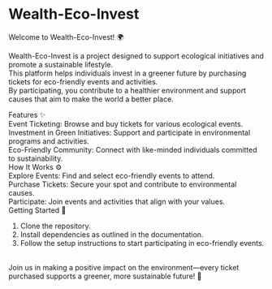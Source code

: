 # Wealth-Eco-Invest
Welcome to Wealth-Eco-Invest! 🌍  <br />

Wealth-Eco-Invest is a project designed to support ecological initiatives and promote a sustainable lifestyle.  <br />
This platform helps individuals invest in a greener future by purchasing tickets for eco-friendly events and activities.  <br />
By participating, you contribute to a healthier environment and support causes that aim to make the world a better place.  <br />

Features ✨ <br /> 
Event Ticketing: Browse and buy tickets for various ecological events.  <br />
Investment in Green Initiatives: Support and participate in environmental programs and activities.  <br />
Eco-Friendly Community: Connect with like-minded individuals committed to sustainability.  <br />
How It Works ⚙️ <br />
Explore Events: Find and select eco-friendly events to attend.  <br />
Purchase Tickets: Secure your spot and contribute to environmental causes.  <br />
Participate: Join events and activities that align with your values.  <br />
Getting Started 🚀 <br />
1. Clone the repository.  <br />
2. Install dependencies as outlined in the documentation.  <br />
3. Follow the setup instructions to start participating in eco-friendly events.  <br />
 <br />
Join us in making a positive impact on the environment—every ticket purchased supports a greener, more sustainable future! 🌱
